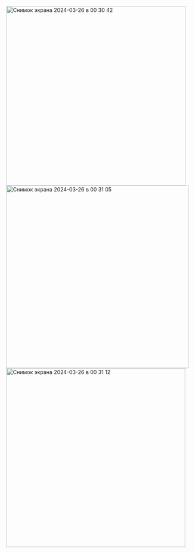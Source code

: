<img width="481" alt="Снимок экрана 2024-03-26 в 00 30 42" src="https://github.com/Cracksssss/Labaratory4/assets/144316503/ec2e1e60-4200-446d-bb52-eccd3739051c">
<img width="490" alt="Снимок экрана 2024-03-26 в 00 31 05" src="https://github.com/Cracksssss/Labaratory4/assets/144316503/e381953c-3e1d-42ab-9533-9e8dcac3bddd">
<img width="480" alt="Снимок экрана 2024-03-26 в 00 31 12" src="https://github.com/Cracksssss/Labaratory4/assets/144316503/14b5ef8c-aafc-4f4f-9515-f6d48f613328">
